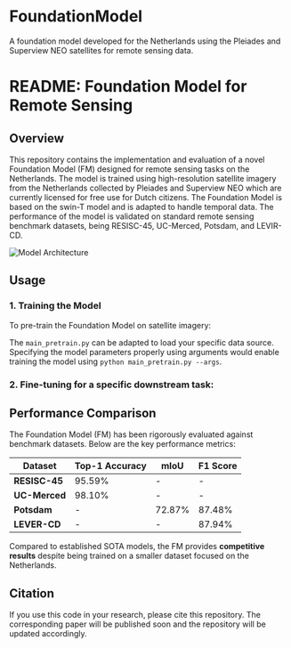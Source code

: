 # FoundationModel
A foundation model developed for the Netherlands using the Pleiades and Superview NEO satellites for remote sensing data.

# README: Foundation Model for Remote Sensing

## Overview

This repository contains the implementation and evaluation of a novel Foundation Model (FM) designed for remote sensing tasks on the Netherlands. The model is trained using high-resolution satellite imagery from the Netherlands collected by Pleiades and Superview NEO which are currently licensed for free use for Dutch citizens. The Foundation Model is based on the swin-T model and is adapted to handle temporal data. The performance of the model is validated on standard remote sensing benchmark datasets, being RESISC-45, UC-Merced, Potsdam, and LEVIR-CD.

![Model Architecture](assets/model_architecture.png)

## Usage

### 1. Training the Model

To pre-train the Foundation Model on satellite imagery:

The `main_pretrain.py` can be adapted to load your specific data source. Specifying the model parameters properly using arguments would enable training the model using `python main_pretrain.py --args`. 

### 2. Fine-tuning for a specific downstream task:



## Performance Comparison

The Foundation Model (FM) has been rigorously evaluated against benchmark datasets. Below are the key performance metrics:

| Dataset       | Top-1 Accuracy | mIoU   | F1 Score |
| ------------- | -------------- | ------ | -------- |
| **RESISC-45** | 95.59%         | -      | -        |
| **UC-Merced** | 98.10%         | -      | -        |
| **Potsdam**   | -              | 72.87% | 87.48%   |
| **LEVER-CD**  | -              | -      | 87.94%   |

Compared to established SOTA models, the FM provides **competitive results** despite being trained on a smaller dataset focused on the Netherlands.

## Citation

If you use this code in your research, please cite this repository. 
The corresponding paper will be published soon and the repository will be updated accordingly.

